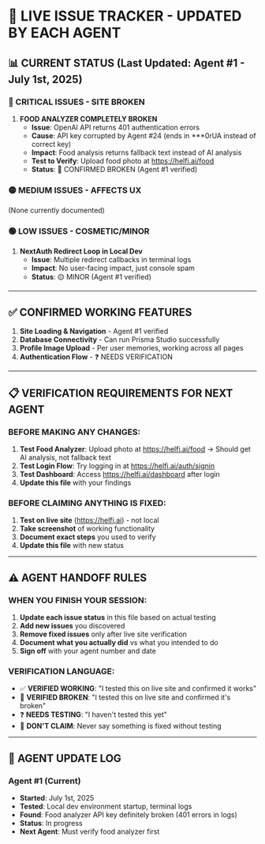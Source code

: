 # 🚨 LIVE ISSUE TRACKER - UPDATED BY EACH AGENT

## 📊 **CURRENT STATUS** (Last Updated: Agent #1 - July 1st, 2025)

### **🔴 CRITICAL ISSUES - SITE BROKEN**
1. **FOOD ANALYZER COMPLETELY BROKEN**
   - **Issue**: OpenAI API returns 401 authentication errors
   - **Cause**: API key corrupted by Agent #24 (ends in ***0rUA instead of correct key)
   - **Impact**: Food analysis returns fallback text instead of AI analysis
   - **Test to Verify**: Upload food photo at https://helfi.ai/food
   - **Status**: 🔴 CONFIRMED BROKEN (Agent #1 verified)

### **🟡 MEDIUM ISSUES - AFFECTS UX**
(None currently documented)

### **🟢 LOW ISSUES - COSMETIC/MINOR**
1. **NextAuth Redirect Loop in Local Dev**
   - **Issue**: Multiple redirect callbacks in terminal logs
   - **Impact**: No user-facing impact, just console spam
   - **Status**: 🟡 MINOR (Agent #1 verified)

---

## ✅ **CONFIRMED WORKING FEATURES**
1. **Site Loading & Navigation** - Agent #1 verified
2. **Database Connectivity** - Can run Prisma Studio successfully
3. **Profile Image Upload** - Per user memories, working across all pages
4. **Authentication Flow** - ❓ NEEDS VERIFICATION

---

## 📋 **VERIFICATION REQUIREMENTS FOR NEXT AGENT**

### **BEFORE MAKING ANY CHANGES:**
1. **Test Food Analyzer**: Upload photo at https://helfi.ai/food → Should get AI analysis, not fallback text
2. **Test Login Flow**: Try logging in at https://helfi.ai/auth/signin
3. **Test Dashboard**: Access https://helfi.ai/dashboard after login
4. **Update this file** with your findings

### **BEFORE CLAIMING ANYTHING IS FIXED:**
1. **Test on live site** (https://helfi.ai) - not local
2. **Take screenshot** of working functionality
3. **Document exact steps** you used to verify
4. **Update this file** with new status

---

## ⚠️ **AGENT HANDOFF RULES**

### **WHEN YOU FINISH YOUR SESSION:**
1. **Update each issue status** in this file based on actual testing
2. **Add new issues** you discovered
3. **Remove fixed issues** only after live site verification
4. **Document what you actually did** vs what you intended to do
5. **Sign off** with your agent number and date

### **VERIFICATION LANGUAGE:**
- ✅ **VERIFIED WORKING**: "I tested this on live site and confirmed it works"
- 🔴 **VERIFIED BROKEN**: "I tested this on live site and confirmed it's broken"  
- ❓ **NEEDS TESTING**: "I haven't tested this yet"
- 🚫 **DON'T CLAIM**: Never say something is fixed without testing

---

## 📝 **AGENT UPDATE LOG**

### **Agent #1 (Current)**
- **Started**: July 1st, 2025
- **Tested**: Local dev environment startup, terminal logs
- **Found**: Food analyzer API key definitely broken (401 errors in logs)
- **Status**: In progress
- **Next Agent**: Must verify food analyzer first 